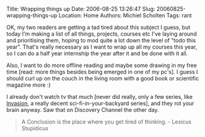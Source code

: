 Title: Wrapping things up
Date: 2006-08-25 13:26:47
Slug: 20060825-wrapping-things-up
Location: Home
Authors: Michiel Scholten
Tags: rant

<p>OK, my two readers are getting a tad tired about this subject I guess, but today I'm making a list of all things, projects, courses etc I've laying around and prioritising them, hoping to mod quite a lot down the level of "todo this year". That's really necessary as I want to wrap up all my courses this year, so I can do a half year internship the year after it and be done with it all.</p>

<p>Also, I want to do more offline reading and maybe some drawing in my free time [read: more things besides being emerged in one of my pc's]. I guess I should curl up on the couch in the living room with a good book or scientific magazine more :)</p>

<p>I already don't watch tv that much [never did really, only a few series, like <a href="http://en.wikipedia.org/wiki/Invasion_(TV_series)">Invasion</a>, a really decent sci-fi-in-your-backyard series], and they rot your brain anyway. Saw that on Discovery Channel the other day.</p>

<blockquote><p class="quote">A Conclusion is the place where you get tired of thinking. - Lesicus Stupidicus</p></blockquote>